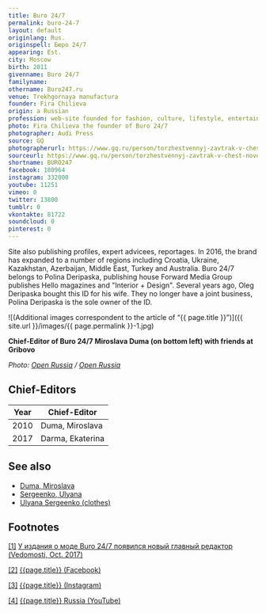 ```yaml
---
title: Buro 24/7
permalink: buro-24-7
layout: default
originlang: Rus.
originspell: Бюро 24/7
appearing: Est.
city: Moscow
birth: 2011
givenname: Buro 24/7
familyname:
othername: Buro247.ru
venue: Trekhgornaya manufactura
founder: Fira Chilieva
origin: a Russian
profession: web-site founded for fashion, culture, lifestyle, entertainment and beauty news
photo: Fira Chilieva the founder of Buro 24/7
photographer: Audi Press
source: GQ
photographerurl: https://www.gq.ru/person/torzhestvennyj-zavtrak-v-chest-novogo-glavy-audi-rossiya
sourceurl: https://www.gq.ru/person/torzhestvennyj-zavtrak-v-chest-novogo-glavy-audi-rossiya
shortname: BURO247
facebook: 180964
instagram: 332000
youtube: 11251
vimeo: 0
twitter: 13800
tumblr: 0
vkontakte: 81722
soundcloud: 0
pinterest: 0
---
```


Site also publishing profiles, expert advicees, reportages. In 2016, the brand has expanded to a number of regions including Croatia, Ukraine, Kazakhstan, Azerbaijan, Middle East, Turkey and Australia. Buro 24/7 belongs to Polina Deripaska, publishing house Forward Media Group publishes Hello magazines and "Interior + Design". Several years ago, Oleg Deripaska bought this ID for his wife. They no longer have a joint business, Polina Deripaska is the sole owner of the ID.

![(Additional images correspondent to the article of “{{ page.title }}”)]({{ site.url }}/images/{{ page.permalink }}-1.jpg)

**Chief-Editor of Buro 24/7 Miroslava Duma (on bottom left) with friends at Gribovo**

*Photo: [Open Russia](open-russia) / [Open Russia](open-russia)*

## Chief-Editors

|Year|Chief-Editor|
|----|---|
|2010|Duma, Miroslava|
|2017|Darma, Ekaterina|

## See also

+ [Duma, Miroslava](duma-miroslava)
+ [Sergeenko, Ulyana](sergeenko-ulyana)
+ [Ulyana Sergeenko (clothes)](ulyana-sergeenko-clothes)

## Footnotes

[[1]](#a1) <span id="f1"></span> [У издания о моде Buro 24/7 появился новый главный редактор (Vedomosti, Oct. 2017)](https://www.vedomosti.ru/technology/news/2017/10/30/739822-buro-247)

[[2]](#a2) <span id="f2"></span> [{{page.title}} (Facebook)](https://www.facebook.com/Buro247/)

[[3]](#a3) <span id="f3"></span> [{{page.title}} (Instagram)](https://www.instagram.com/buro247ru/?hl=ru)

[[4]](#a4) <span id="f4"></span> [{{page.title}} Russia (YouTube)](https://www.youtube.com/channel/UCE0w0Nyu7XjBSoF9o1LBDLA/about)
